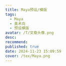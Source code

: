```yaml
---
title: Maya预设/模版
tags:
  - Maya
  - 美术向
  - 预设模版
avatar: /T/文章头像.png
desc:
recommend:
published: true
date: 2024-11-23 15:09:59
cover: /tex/Maya.png
---
```


